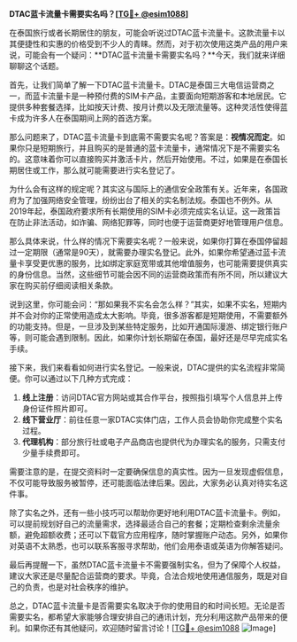 **DTAC蓝卡流量卡需要实名吗？[[TG💪+ @esim1088](https://t.me/s/esim1088)]**

在泰国旅行或者长期居住的朋友，可能会听说过DTAC蓝卡流量卡。这款流量卡以其便捷性和实惠的价格受到不少人的青睐。然而，对于初次使用这类产品的用户来说，可能会有一个疑问：**DTAC蓝卡流量卡需要实名吗？**今天，我们就来详细聊聊这个话题。

首先，让我们简单了解一下DTAC蓝卡流量卡。DTAC是泰国三大电信运营商之一，而蓝卡流量卡是一种预付费的SIM卡产品，主要面向短期游客和本地居民。它提供多种套餐选择，比如按天计费、按月计费以及无限流量等。这种灵活性使得蓝卡成为许多人在泰国期间上网的首选方案。

那么问题来了，DTAC蓝卡流量卡到底需不需要实名呢？答案是：**视情况而定**。如果你只是短期旅行，并且购买的是普通的蓝卡流量卡，通常情况下是不需要实名的。这意味着你可以直接购买并激活卡片，然后开始使用。不过，如果是在泰国长期居住或工作，那么就可能需要进行实名登记了。

为什么会有这样的规定呢？其实这与国际上的通信安全政策有关。近年来，各国政府为了加强网络安全管理，纷纷出台了相关的实名制法规。泰国也不例外。从2019年起，泰国政府要求所有长期使用的SIM卡必须完成实名认证。这一政策旨在防止非法活动，如诈骗、网络犯罪等，同时也便于运营商更好地管理用户信息。

那么具体来说，什么样的情况下需要实名呢？一般来说，如果你打算在泰国停留超过一定期限（通常是90天），就需要办理实名登记。此外，如果你希望通过蓝卡流量卡享受更优惠的服务，比如绑定家庭宽带或其他增值服务，也可能需要提供真实的身份信息。当然，这些细节可能会因不同的运营商政策而有所不同，所以建议大家在购买前仔细阅读相关条款。

说到这里，你可能会问：“那如果我不实名会怎么样？”其实，如果不实名，短期内并不会对你的正常使用造成太大影响。毕竟，很多游客都是短期使用，不需要额外的功能支持。但是，一旦涉及到某些特定服务，比如开通国际漫游、绑定银行账户等，则可能会遇到限制。因此，如果你计划长期留在泰国，最好还是尽早完成实名手续。

接下来，我们来看看如何进行实名登记。一般来说，DTAC提供的实名流程非常简便。你可以通过以下几种方式完成：

1. **线上注册**：访问DTAC官方网站或其合作平台，按照指引填写个人信息并上传身份证件照片即可。
2. **线下营业厅**：前往任意一家DTAC实体门店，工作人员会协助你完成整个实名过程。
3. **代理机构**：部分旅行社或电子产品商店也提供代为办理实名的服务，只需支付少量手续费即可。

需要注意的是，在提交资料时一定要确保信息的真实性。因为一旦发现虚假信息，不仅可能导致服务被暂停，还可能面临法律后果。因此，大家务必认真对待实名这件事。

除了实名之外，还有一些小技巧可以帮助你更好地利用DTAC蓝卡流量卡。例如，可以提前规划好自己的流量需求，选择最适合自己的套餐；定期检查剩余流量余额，避免超额收费；还可以下载官方应用程序，随时掌握账户动态。另外，如果你对英语不太熟悉，也可以联系客服寻求帮助，他们会用泰语或英语为你解答疑问。

最后再提醒一下，虽然DTAC蓝卡流量卡不需要强制实名，但为了保障个人权益，建议大家还是尽量配合运营商的要求。毕竟，合法合规地使用通信服务，既是对自己的负责，也是对社会秩序的维护。

总之，DTAC蓝卡流量卡是否需要实名取决于你的使用目的和时间长短。无论是否需要实名，都希望大家能够合理安排自己的通讯计划，充分利用这款产品带来的便利。如果你还有其他疑问，欢迎随时留言讨论！[[TG💪+ @esim1088](https://t.me/s/esim1088) ![Image](https://i.postimg.cc/4NQfJmqS/Snipaste-2025-05-13-00-14-12.png)]